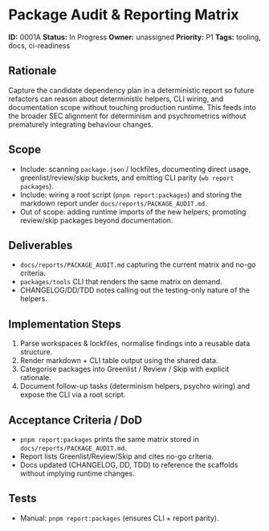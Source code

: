 # Package Audit & Reporting Matrix

**ID:** 0001A
**Status:** In Progress
**Owner:** unassigned
**Priority:** P1
**Tags:** tooling, docs, ci-readiness

## Rationale
Capture the candidate dependency plan in a deterministic report so future refactors can reason about deterministic helpers, CLI wiring, and documentation scope without touching production runtime. This feeds into the broader SEC alignment for determinism and psychrometrics without prematurely integrating behaviour changes.

## Scope
- Include: scanning `package.json` / lockfiles, documenting direct usage, greenlist/review/skip buckets, and emitting CLI parity (`wb report packages`).
- Include: wiring a root script (`pnpm report:packages`) and storing the markdown report under `docs/reports/PACKAGE_AUDIT.md`.
- Out of scope: adding runtime imports of the new helpers; promoting review/skip packages beyond documentation.

## Deliverables
- `docs/reports/PACKAGE_AUDIT.md` capturing the current matrix and no-go criteria.
- `packages/tools` CLI that renders the same matrix on demand.
- CHANGELOG/DD/TDD notes calling out the testing-only nature of the helpers.

## Implementation Steps
1. Parse workspaces & lockfiles, normalise findings into a reusable data structure.
2. Render markdown + CLI table output using the shared data.
3. Categorise packages into Greenlist / Review / Skip with explicit rationale.
4. Document follow-up tasks (determinism helpers, psychro wiring) and expose the CLI via a root script.

## Acceptance Criteria / DoD
- `pnpm report:packages` prints the same matrix stored in `docs/reports/PACKAGE_AUDIT.md`.
- Report lists Greenlist/Review/Skip and cites no-go criteria.
- Docs updated (CHANGELOG, DD, TDD) to reference the scaffolds without implying runtime changes.

## Tests
- Manual: `pnpm report:packages` (ensures CLI + report parity).
